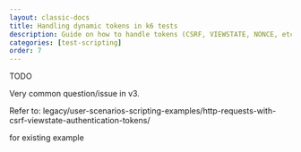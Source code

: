 ```yaml
---
layout: classic-docs
title: Handling dynamic tokens in k6 tests
description: Guide on how to handle tokens (CSRF, VIEWSTATE, NONCE, etc) in a k6 script
categories: [test-scripting]
order: 7
---
```


TODO

Very common question/issue in v3.

Refer to:
legacy/user-scenarios-scripting-examples/http-requests-with-csrf-viewstate-authentication-tokens/

for existing example
